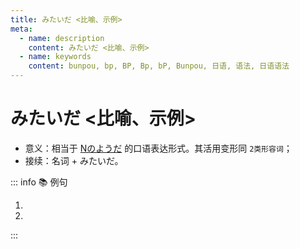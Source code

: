 ```yaml
---
title: みたいだ <比喻、示例>
meta:
  - name: description
    content: みたいだ <比喻、示例>
  - name: keywords
    content: bunpou, bp, BP, Bp, bP, Bunpou, 日语, 语法, 日语语法
---
```

  
# みたいだ <比喻、示例>
  
- 意义：相当于 [Nのようだ](./2-05-08.md) 的口语表达形式。其活用变形同 `2类形容词`；
- 接续：名词 + みたいだ。
  
::: info :books: 例句
  
1. <grammer-content sentence='[妹/いもうと]は[髪/かみ]が[短/みじか]くて、まるで[男の子/おとこのこ]**のようです/みたいです**。' trans='妹妹头发很短，简直像个男孩子。' />
2. <grammer-content sentence='[東京/とうきょう]**のような/みたいな**[町/まち]に[住み/すみ]たいな。' trans='好想住在东京这样的城市啊。' />
  
:::
